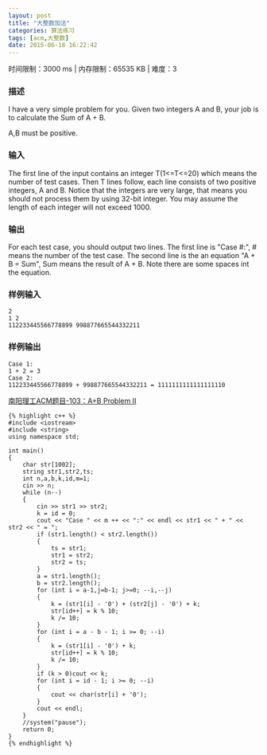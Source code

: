 ```yaml
---
layout: post
title: "大整数加法"
categories: 算法练习
tags: [acm,大整数]
date: 2015-06-18 16:22:42
---
```


时间限制：3000 ms  |  内存限制：65535 KB | 难度：3  

### 描述

I have a very simple problem for you. Given two integers A and B, your job is to calculate the Sum of A + B.

A,B must be positive.

<!-- more -->

### 输入

The first line of the input contains an integer T(1<=T<=20) which means the number of test cases. Then T lines follow, each line consists of two positive integers, A and B. Notice that the integers are very large, that means you should not process them by using 32-bit integer. You may assume the length of each integer will not exceed 1000.

### 输出

For each test case, you should output two lines. The first line is "Case #:", # means the number of the test case. The second line is the an equation "A + B = Sum", Sum means the result of A + B. Note there are some spaces int the equation.

### 样例输入

	2
	1 2
	112233445566778899 998877665544332211

### 样例输出

	Case 1:
	1 + 2 = 3
	Case 2:
	112233445566778899 + 998877665544332211 = 1111111111111111110

[南阳理工ACM题目-103：A+B Problem II](http://acm.nyist.net/JudgeOnline/problem.php?pid=103)

	{% highlight c++ %}
	#include <iostream>
	#include <string>
	using namespace std;
	
	int main()
	{
		char str[1002];
		string str1,str2,ts;
		int n,a,b,k,id,m=1;
		cin >> n;
		while (n--)
		{
			cin >> str1 >> str2;
			k = id = 0;
			cout << "Case " << m ++ << ":" << endl << str1 << " + " << str2 << " = ";
			if (str1.length() < str2.length())
			{
				ts = str1;
				str1 = str2;
				str2 = ts;
			}
			a = str1.length();
			b = str2.length();
			for (int i = a-1,j=b-1; j>=0; --i,--j)
			{
				k = (str1[i] - '0') + (str2[j] - '0') + k;
				str[id++] = k % 10;
				k /= 10;
			}
			for (int i = a - b - 1; i >= 0; --i)
			{
				k = (str1[i] - '0') + k;
				str[id++] = k % 10;
				k /= 10;
			}
			if (k > 0)cout << k;
			for (int i = id - 1; i >= 0; --i)
			{
				cout << char(str[i] + '0');
			}
			cout << endl;
		}
		//system("pause");
		return 0;
	}
	{% endhighlight %}
